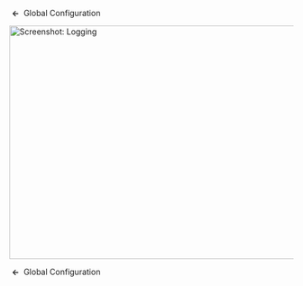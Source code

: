 <!-- Filename: Help4.x:Site_Global_Configuration_Logging / Display title: Site Global Configuration Logging -->

 **←**  Global
Configuration

<img
src="https://docs.joomla.org/images/thumb/8/80/Help-4x-Global-Configuration-logging-subscreen-en.png/800px-Help-4x-Global-Configuration-logging-subscreen-en.png"
decoding="async"
srcset="https://docs.joomla.org/images/thumb/8/80/Help-4x-Global-Configuration-logging-subscreen-en.png/1200px-Help-4x-Global-Configuration-logging-subscreen-en.png 1.5x, https://docs.joomla.org/images/thumb/8/80/Help-4x-Global-Configuration-logging-subscreen-en.png/1600px-Help-4x-Global-Configuration-logging-subscreen-en.png 2x"
data-file-width="1881" data-file-height="974" width="800" height="414"
alt="Screenshot: Logging" />

 **←**  Global
Configuration
